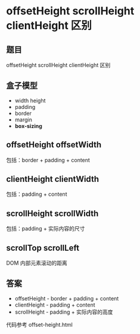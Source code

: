# offsetHeight scrollHeight clientHeight 区别

## 题目

offsetHeight scrollHeight clientHeight 区别

## 盒子模型

- width height
- padding
- border
- margin
- **box-sizing**

## offsetHeight offsetWidth

包括：border + padding + content

## clientHeight clientWidth

包括：padding + content

## scrollHeight scrollWidth

包括：padding + 实际内容的尺寸

## scrollTop scrollLeft

DOM 内部元素滚动的距离

## 答案

- offsetHeight - border + padding + content
- clientHeight - padding + content
- scrollHeight - padding + 实际内容的高度


代码参考 offset-height.html
